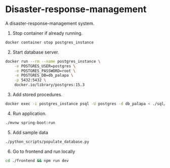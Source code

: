 # Disaster-response-management
A disaster-response-management system.

1. Stop container if already running.
```bash
docker container stop postgres_instance
```

2. Start database server.
```bash
docker run --rm --name postgres_instance \
    -e POSTGRES_USER=postgres \
    -e POSTGRES_PASSWORD=root \
    -e POSTGRES_DB=db_palapa \
    -p 5432:5432 \
    docker.io/library/postgres:15.3
```

3. Add stored procedures.
```bash
docker exec -i postgres_instance psql -U postgres -d db_palapa < ./sql/stored_procedures.sql
```

4. Run application.
```bash
./mvnw spring-boot:run
```

5. Add sample data
```bash
./python_scripts/populate_database.py
```

6. Go to frontend and run locally
```bash
cd ./frontend && npm run dev
```
